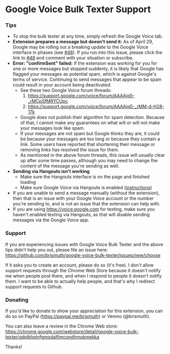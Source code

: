 # Google Voice Bulk Texter Support

### Tips
* To stop the bulk texter at any time, simply refresh the Google Voice tab.
* **Extension prepares a message but doesn't send it:** As of April 29, Google may be rolling out a breaking update to the Google Voice interface in phases (see [#48](https://github.com/brismuth/google-voice-bulk-texter/issues/48)). If you run into this issue, please click the link to [#48](https://github.com/brismuth/google-voice-bulk-texter/issues/48) and comment with your situation or subscribe.
* **Error: "confirmSent" failed:** If the extension was working for you for one or more messages but stopped suddenly, it is likely that Google has flagged your messages as potential spam, which is against Google's terms of service. Continuing to send messages that appear to be spam could result in your account being deactivated. 
  * See these two Google Voice forum threads:
    1. https://support.google.com/voice/forum/AAAAjq5-_rMCpSfMRYCUpc
    2. https://support.google.com/voice/forum/AAAAjq5-_rMM-d-H28-17k
  * Google does not publish their algorithm for spam detection. Because of that, I cannot make any guarantees on what will or will not make your messages look like spam.
  * If your messages are not spam but Google thinks they are, it could be because your messages are too long or because they contain a link. Some users have reported that shortening their message or removing links has resolved the issue for them.
  * As mentioned in the above forum threads, this issue will usually clear up after some time passes, although you may need to change the content of the message you're sending as well.
* **Sending via Hangouts isn't working** 
  * Make sure the Hangouts interface is on the page and finished loading
  * Make sure Google Voice via Hangouts is enabled ([instructions](https://support.google.com/voice/answer/6023920?co=GENIE.Platform%3DDesktop&hl=en))
* If you are unable to send a message manually (without the extension), then that is an issue with your Google Voice account or the number you're sending to, and is not an issue that the extension can help with.
* If you are using https://voice.google.com for texting, make sure you haven't enabled texting via Hangouts, as that will disable sending messages via the Google Voice app.

### Support
If you are experiencing issues with Google Voice Bulk Texter and the above tips didn't help you out, please file an issue here:
https://github.com/brismuth/google-voice-bulk-texter/issues/new/choose

If it asks you to create an account, please do so (it's free). I don't allow support requests through the Chrome Web Store because it doesn't notify me when people post there, and when I respond to people it doesn't notify them. I want to be able to actually help people, and that's why I redirect support requests to Github.

### Donating 
If you'd like to donate to show your appreciation for this extension, you can do so on PayPal (https://paypal.me/brismuth) or Venmo (@brismuth).

You can also leave a review in the Chrome Web store:
https://chrome.google.com/webstore/detail/google-voice-bulk-texter/gdplkhplnfgmodalfimcondhmokmekka

Thanks!
